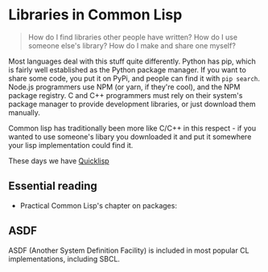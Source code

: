 # Libraries in Common Lisp

> How do I find libraries other people have written?
> How do I use someone else's library?
> How do I make and share one myself?

Most languages deal with this stuff quite differently. Python has pip, which is
fairly well established as the Python package manager. If you want to share some
code, you put it on PyPi, and people can find it with `pip search`. Node.js
programmers use NPM (or yarn, if they're cool), and the NPM package registry. C
and C++ programmers must rely on their system's package manager to provide
development libraries, or just download them manually.

Common lisp has traditionally been more like C/C++ in this respect - if you
wanted to use someone's libary you downloaded it and put it somewhere your lisp
implementation could find it.

These days we have [Quicklisp](http://quicklisp.org)


## Essential reading

- Practical Common Lisp's chapter on packages:


## ASDF

ASDF (Another System Definition Facility) is included in most popular CL
implementations, including SBCL.
